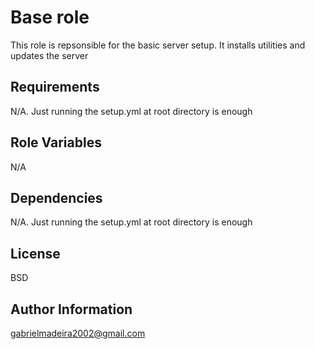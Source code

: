 Base role
=========

This role is repsonsible for the basic server setup. It installs utilities and updates the server

Requirements
------------
N/A. Just running the setup.yml at root directory is enough

Role Variables
--------------

N/A

Dependencies
------------
N/A. Just running the setup.yml at root directory is enough

License
-------

BSD

Author Information
------------------
gabrielmadeira2002@gmail.com
